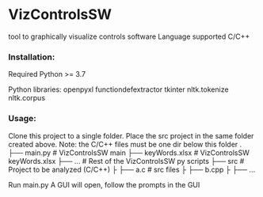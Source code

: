 # VizControlsSW

tool to graphically visualize controls software
Language supported C/C++

### Installation:

Required Python >= 3.7

Python libraries:
openpyxl
functiondefextractor
tkinter
nltk.tokenize
nltk.corpus

### Usage:

Clone this project to a single folder.
Place the src project in the same folder created above. Note: the C/C++ files must be one dir below this folder
.
├── main.py                   # VizControlsSW main
├── keyWords.xlsx             # VizControlsSW keyWords.xlsx
├── ...                       # Rest of the VizControlsSW py scripts
├── src                       # Project to be analyzed (C/C++)
├     ├── a.c                   # src files 
├     ├── b.cpp
├     ├── ...                   

Run main.py
A GUI will open, follow the prompts in the GUI
